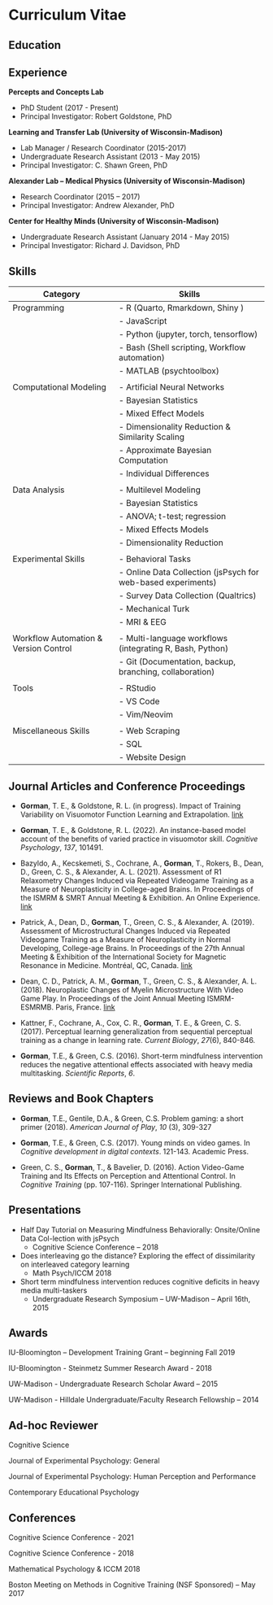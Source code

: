 # Curriculum Vitae


  
  

##  Education

<div>

</div>

  

##  Experience

**Percepts and Concepts Lab**

- PhD Student (2017 - Present)
- Principal Investigator: Robert Goldstone, PhD

**Learning and Transfer Lab (University of Wisconsin-Madison)**

- Lab Manager / Research Coordinator (2015-2017)
- Undergraduate Research Assistant (2013 - May 2015)
- Principal Investigator: C. Shawn Green, PhD

**Alexander Lab – Medical Physics (University of Wisconsin-Madison)**

- Research Coordinator (2015 – 2017)
- Principal Investigator: Andrew Alexander, PhD

**Center for Healthy Minds (University of Wisconsin-Madison)**

- Undergraduate Research Assistant (January 2014 - May 2015)
- Principal Investigator: Richard J. Davidson, PhD

##  Skills

| Category | Skills |
|----|----|
| Programming | \- R (Quarto, Rmarkdown, Shiny ) |
|  | \- JavaScript |
|  | \- Python (jupyter, torch, tensorflow) |
|  | \- Bash (Shell scripting, Workflow automation) |
|  | \- MATLAB (psychtoolbox) |
|  |  |
| Computational Modeling | \- Artificial Neural Networks |
|  | \- Bayesian Statistics |
|  | \- Mixed Effect Models |
|  | \- Dimensionality Reduction & Similarity Scaling |
|  | \- Approximate Bayesian Computation |
|  | \- Individual Differences |
|  |  |
| Data Analysis | \- Multilevel Modeling |
|  | \- Bayesian Statistics |
|  | \- ANOVA; t-test; regression |
|  | \- Mixed Effects Models |
|  | \- Dimensionality Reduction |
|  |  |
| Experimental Skills | \- Behavioral Tasks |
|  | \- Online Data Collection (jsPsych for web-based experiments) |
|  | \- Survey Data Collection (Qualtrics) |
|  | \- Mechanical Turk |
|  | \- MRI & EEG |
|  |  |
| Workflow Automation & Version Control | \- Multi-language workflows (integrating R, Bash, Python) |
|  | \- Git (Documentation, backup, branching, collaboration) |
|  |  |
| Tools | \- RStudio |
|  | \- VS Code |
|  | \- Vim/Neovim |
|  |  |
| Miscellaneous Skills | \- Web Scraping |
|  | \- SQL |
|  | \- Website Design |

  

##  Journal Articles and Conference Proceedings

- **Gorman**, T. E., & Goldstone, R. L. (in progress). Impact of
  Training Variability on Visuomotor Function Learning and
  Extrapolation. [link](https://tegorman13.github.io/htw/paper.html)

- **Gorman**, T. E., & Goldstone, R. L. (2022). An instance-based model
  account of the benefits of varied practice in visuomotor skill.
  *Cognitive Psychology*, *137*, 101491.

- Bazyldo, A., Kecskemeti, S., Cochrane, A., **Gorman**, T., Rokers, B.,
  Dean, D., Green, C. S., & Alexander, A. L. (2021). Assessment of R1
  Relaxometry Changes Induced via Repeated Videogame Training as a
  Measure of Neuroplasticity in College-aged Brains. In Proceedings of
  the ISMRM & SMRT Annual Meeting & Exhibition. An Online Experience.
  [link](https://archive.ismrm.org/2021/1050.html)

- Patrick, A., Dean, D., **Gorman**, T., Green, C. S., & Alexander, A.
  (2019). Assessment of Microstructural Changes Induced via Repeated
  Videogame Training as a Measure of Neuroplasticity in Normal
  Developing, College-age Brains. In Proceedings of the 27th Annual
  Meeting & Exhibition of the International Society for Magnetic
  Resonance in Medicine. Montréal, QC, Canada.
  [link](https://cds.ismrm.org/protected/19MProceedings/PDFfiles/3620.html)

- Dean, C. D., Patrick, A. M., **Gorman**, T., Green, C. S., &
  Alexander, A. L. (2018). Neuroplastic Changes of Myelin Microstructure
  With Video Game Play. In Proceedings of the Joint Annual Meeting
  ISMRM-ESMRMB. Paris, France.
  [link](https://cds.ismrm.org/protected/18MProceedings/PDFfiles/0929.html)

- Kattner, F., Cochrane, A., Cox, C. R., **Gorman**, T. E., &
  Green, C. S. (2017). Perceptual learning generalization from
  sequential perceptual training as a change in learning rate. *Current
  Biology*, *27*(6), 840-846.

- **Gorman**, T.E., & Green, C.S. (2016). Short-term mindfulness
  intervention reduces the negative attentional effects associated with
  heavy media multitasking. *Scientific Reports*, *6*.

##  Reviews and Book Chapters

- **Gorman**, T.E., Gentile, D.A., & Green, C.S. Problem gaming: a short
  primer (2018). *American Journal of Play*, *10* (3), 309-327

- **Gorman**, T.E., & Green, C.S. (2017). Young minds on video games. In
  *Cognitive development in digital contexts*. 121-143. Academic Press.

- Green, C. S., **Gorman**, T., & Bavelier, D. (2016). Action Video-Game
  Training and Its Effects on Perception and Attentional Control. In
  *Cognitive Training* (pp. 107-116). Springer International Publishing.

##  Presentations

- Half Day Tutorial on Measuring Mindfulness Behaviorally: Onsite/Online
  Data Col-lection with jsPsych
  - Cognitive Science Conference – 2018
- Does interleaving go the distance? Exploring the effect of
  dissimilarity on interleaved category learning
  - Math Psych/ICCM 2018
- Short term mindfulness intervention reduces cognitive deficits in
  heavy media multi-taskers
  - Undergraduate Research Symposium – UW-Madison – April 16th, 2015

##  Awards

IU-Bloomington – Development Training Grant – beginning Fall 2019

IU-Bloomington - Steinmetz Summer Research Award - 2018

UW-Madison - Undergraduate Research Scholar Award – 2015

UW-Madison - Hilldale Undergraduate/Faculty Research Fellowship – 2014

##  Ad-hoc Reviewer

Cognitive Science

Journal of Experimental Psychology: General

Journal of Experimental Psychology: Human Perception and Performance

Contemporary Educational Psychology

##  Conferences

Cognitive Science Conference - 2021

Cognitive Science Conference - 2018

Mathematical Psychology & ICCM 2018

Boston Meeting on Methods in Cognitive Training (NSF Sponsored) – May
2017

